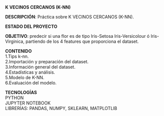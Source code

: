 **K VECINOS CERCANOS (K-NN)**    

**DESCRIPCIÓN**: Práctica sobre K VECINOS CERCANOS (K-NN).    

**ESTADO DEL PROYECTO**  

**OBJETIVO**: predecir si una flor es de tipo Iris-Setosa Iris-Versicolour ó Iris-Virginica, partiendo de los 4 features que proporciona el dataset.    

**CONTENIDO**  
1.Tips k-nn.    
2.Importación y preparación del dataset.    
3.Información general del dataset.    
4.Estadísticas y análisis.    
5.Modelo de K-NN.    
6.Evaluación del modelo.    
    
**TECNOLOGÍAS**  
PYTHON  
JUPYTER NOTEBOOK  
LIBRERÍAS: PANDAS, NUMPY, SKLEARN, MATPLOTLIB      

